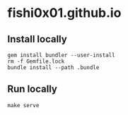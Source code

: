 # fishi0x01.github.io

## Install locally

```
gem install bundler --user-install
rm -f Gemfile.lock
bundle install --path .bundle
```

## Run locally

```
make serve
```
